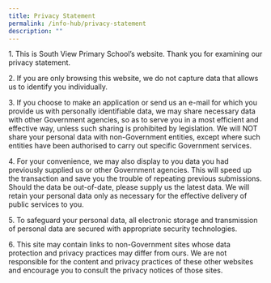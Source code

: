 ```yaml
---
title: Privacy Statement
permalink: /info-hub/privacy-statement
description: ""
---
```

<p>1. This is South View Primary School&rsquo;s website. Thank you for examining our privacy statement.</p>
<p>2. If you are only browsing this website, we do not capture data that allows us to identify you individually.</p>
<p>3. If you choose to make an application or send us an e-mail for which you provide us with personally identifiable data, we may share necessary data with other Government agencies, so as to serve you in a most efficient and effective way, unless such sharing is prohibited by legislation. We will NOT share your personal data with non-Government entities, except where such entities have been authorised to carry out specific Government services.</p>
<p>4. For your convenience, we may also display to you data you had previously supplied us or other Government agencies. This will speed up the transaction and save you the trouble of repeating previous submissions. Should the data be out-of-date, please supply us the latest data. We will retain your personal data only as necessary for the effective delivery of public services to you.</p>
<p>5. To safeguard your personal data, all electronic storage and transmission of personal data are secured with appropriate security technologies.</p>
<p>6. This site may contain links to non-Government sites whose data protection and privacy practices may differ from ours. We are not responsible for the content and privacy practices of these other websites and encourage you to consult the privacy notices of those sites.</p>